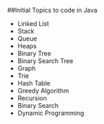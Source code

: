 ##Initial Topics to code in Java
- Linked List
- Stack
- Queue
- Heaps
- Binary Tree
- Binary Search Tree
- Graph
- Trie
- Hash Table
- Greedy Algorithm
- Recursion
- Binary Search
- Dynamic Programming